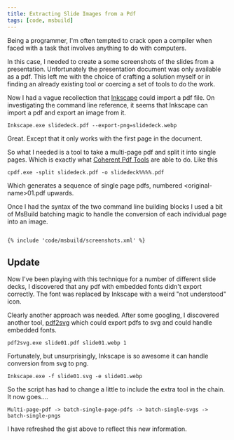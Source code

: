 ```yaml
---
title: Extracting Slide Images from a Pdf
tags: [code, msbuild]
---
```


Being a programmer, I'm often tempted to crack open a compiler when faced
with a task that involves anything to do with computers.

In this case, I needed to create a some screenshots of the slides from
a presentation. Unfortunately the presentation document was only available
as a pdf. This left me with the choice of crafting a solution myself or in
finding an already existing tool or coercing a set of tools to do the work.

Now I had a vague recollection that [Inkscape](http://www.inkscape.org/en/) could
import a pdf file. On investigating the command line reference, it seems that
Inkscape can import a pdf and export an image from it.

```shell
Inkscape.exe slidedeck.pdf --export-png=slidedeck.webp
```

Great. Except that it only works with the first page in the document.

So what I needed is a tool to take a multi-page pdf and split it into single
pages. Which is exactly what [Coherent Pdf Tools](http://community.coherentpdf.com/)
are able to do. Like this

```shell
cpdf.exe -split slidedeck.pdf -o slidedeck%%%%.pdf
```

Which generates a sequence of single page pdfs, numbered &lt;original-name&gt;01.pdf
upwards.

Once I had the syntax of the two command line building blocks I used a bit
of MsBuild batching magic to handle the conversion of each individual page
into an image.

```xml

{% include 'code/msbuild/screenshots.xml' %}

```

## Update

Now I've been playing with this technique for a number of different slide decks,
I discovered that any pdf with embedded fonts didn't export correctly. The font
was replaced by Inkscape with a weird "not understood" icon.

Clearly another approach was needed. After some googling, I discovered another tool,
[pdf2svg](http://www.cityinthesky.co.uk/opensource/pdf2svg/) which could export
pdfs to svg and could handle embedded fonts.

```shell
pdf2svg.exe slide01.pdf slide01.webp 1
```

Fortunately, but unsurprisingly, Inkscape is so awesome it can handle conversion
from svg to png.

```shell
Inkscape.exe -f slide01.svg -e slide01.webp
```

So the script has had to change a little to include the extra tool in the chain.
It now goes....

```shell
Multi-page-pdf -> batch-single-page-pdfs -> batch-single-svgs -> batch-single-pngs
```

I have refreshed the gist above to reflect this new information.
